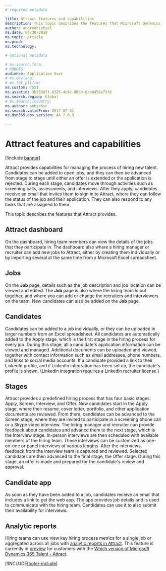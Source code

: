 ```yaml
---
# required metadata

title: Attract features and capabilities
description: This topic describes the features that Microsoft Dynamics 365 Talent - Attract provides for managing the process of hiring new talent.
author: andreabichsel
ms.date: 04/30/2019
ms.topic: article
ms.prod: 
ms.technology: 

# optional metadata

# ms.search.form: 
# ROBOTS: 
audience: Application User
# ms.devlang: 
# ms.tgt_pltfrm: 
ms.custom: 7521
ms.assetid: 3b953d5f-6325-4c9e-8b9b-6ab0458a73f8
ms.search.region: Global
# ms.search.industry: 
ms.author: anbichse
ms.search.validFrom: 2017-07-01
ms.dyn365.ops.version: AX 7.0.0

---
```

# Attract features and capabilities

[!include [banner](includes/banner.md)]

Attract provides capabilities for managing the process of hiring new talent. Candidates can be added to open jobs, and they can then be advanced from stage to stage until either an offer is extended or the application is rejected. During each stage, candidates move through activities such as screening calls, assessments, and interviews. After they apply, candidates receive an email that invites them to sign in to Attract, where they can follow the status of the job and their application. They can also respond to any tasks that are assigned to them.

This topic describes the features that Attract provides.

## Attract dashboard
On the dashboard, hiring team members can view the details of the jobs that they participate in. The dashboard also where a hiring manager or recruiter can add new jobs to Attract, either by creating them individually or by importing several at the same time from a Microsoft Excel spreadsheet.

## Jobs
On the **Job** page, details such as the job description and job location can be viewed and edited. The **Job** page is also where the hiring team is put together, and where you can add or change the recruiters and interviewers on the team. New candidates can also be added on the **Job** page.

## Candidates
Candidates can be added to a job individually, or they can be uploaded in larger numbers from an Excel spreadsheet. All candidates are automatically added to the Apply stage, which is the first stage in the hiring process for every job. During this stage, all a candidate's application information can be viewed and managed. Additional documents can be uploaded and viewed, together with contact information such as email addresses, phone numbers, and links to social media accounts. If a candidate provided a link to their LinkedIn profile, and if LinkedIn integration has been set up, the candidate's profile is shown. (LinkedIn integration requires a LinkedIn recruiter license.)

## Stages
Attract provides a predefined hiring process that has four basic stages: Apply, Screen, Interview, and Offer. New candidates start in the Apply stage, where their resume, cover letter, portfolio, and other application documents are reviewed. From there, candidates can be advanced to the Screen stage, where they are invited to participate in a screening phone call or a Skype video interview. The hiring manager and recruiter can provide feedback about candidates and advance them to the next stage, which is the Interview stage. In-person interviews are then scheduled with available members of the hiring team. These interviews can be customized as one-on-one or panel interviews of various lengths. After the interviews, feedback from the interview team is captured and reviewed. Selected candidates are then advanced to the final stage, the Offer stage. During this stage, an offer is made and prepared for the candidate's review and approval.

## Candidate app
As soon as they have been added to a job, candidates receive an email that includes a link to get the web app. The app provides job details and is used to communicate with the hiring team. Candidates can use it to also submit their availability for interviews.

## Analytic reports
Hiring teams can use view key hiring process metrics for a single job or aggregated across all jobs with [analytic reports in Attract](analytic-reports.md). This feature is currently in [preview](access-preview-feature.md) for customers with the [Which version of Microsoft Dynamics 365 Talent - Attract](attract-comprehensive-hiring.md).


[!INCLUDE[footer-include](../includes/footer-banner.md)]